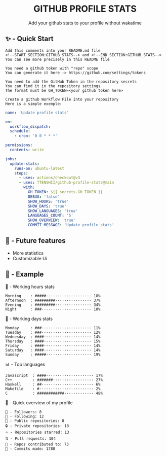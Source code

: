 <h1 align="center">GITHUB PROFILE STATS</h1>
<p align="center">Add your github stats to your profile without wakatime</p>

## ✨ - Quick Start
```
Add this comments into your README.md file
<!--START_SECTION:GITHUB_STATS--> and <!--END_SECTION:GITHUB_STATS-->
You can see more precisely in this README file
```
```
You need a github token with "repo" scope
You can generate it here -> https://github.com/settings/tokens
```
```
You need to add the GitHub Token in the repository secrets
You can find it in the repository settings
The format must be GH_TOKEN=<your github token here>
```
```
Create a github Workflow File into your repository
Here is a simple exemple:
```
```yml
name: 'Update profile stats'

on:
  workflow_dispatch:
  schedule:
    - cron: '0 0 * * *'

permissions:
  contents: write

jobs:
  update-stats:
    runs-on: ubuntu-latest
    steps:
      - uses: actions/checkout@v3
      - uses: TTENSHII/github-profile-stats@main
        with:
          GH_TOKEN: ${{ secrets.GH_TOKEN }}
          DEBUG: 'false'
          SHOW_HOURS: 'true'
          SHOW_DAYS: 'true'
          SHOW_LANGUAGES: 'true'
          LANGUAGES_COUNT: '5'
          SHOW_OVERWIEW: 'true'
          COMMIT_MESSAGE: 'Update profile stats'
```

## 🔖 - Future features
- More statistics
- Customizable Ui

## 📘 - Example

<!--START_SECTION:GITHUB_STATS-->
🌉 - Working hours stats
```text
Morning    : #####···················· 18%
Afternoon  : #########················ 37%
Evening    : #########················ 34%
Night      : ###······················ 10%
```
📅 - Working days stats
```text
Monday     : ###······················ 11%
Tuesday    : ###······················ 12%
Wednesday  : ####····················· 14%
Thursday   : ####····················· 15%
Friday     : ####····················· 14%
Saturday   : ####····················· 14%
Sunday     : #####···················· 19%
```
📊 - Top languages
```text
Javascript  : ####····················· 17%
C++         : #######·················· 27%
Haskell     : ##······················· 6%
Makefile    : #························ 2%
C           : ############············· 48%
```
🎏 - Quick overview of my profile
```text
👥 - Followers: 8
👤 - Following: 12
📂 - Public repositories: 8
🔒 - Private repositories: 18
⭐ - Repositories starred: 13
🔃 - Pull requests: 104
🐲 - Repos contributed to: 73
🍃 - Commits made: 1780
```
<!--END_SECTION:GITHUB_STATS-->
